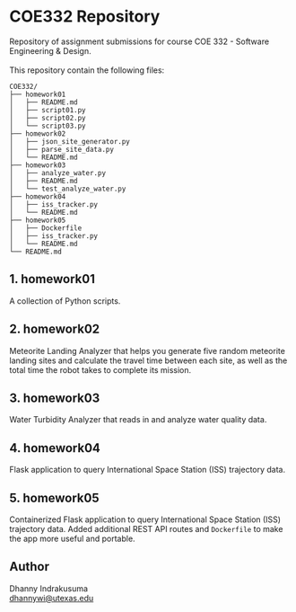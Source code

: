 # COE332 Repository
Repository of assignment submissions for course COE 332 - Software Engineering & Design.
<br><br>
This repository contain the following files:
```
COE332/
├── homework01
│   ├── README.md
│   ├── script01.py
│   ├── script02.py
│   └── script03.py
├── homework02
│   ├── json_site_generator.py
│   ├── parse_site_data.py
│   └── README.md
├── homework03
│   ├── analyze_water.py
│   ├── README.md
│   └── test_analyze_water.py
├── homework04
│   ├── iss_tracker.py
│   └── README.md
├── homework05
│   ├── Dockerfile
│   ├── iss_tracker.py
│   └── README.md
└── README.md
```

## 1. homework01
A collection of Python scripts.

## 2. homework02
Meteorite Landing Analyzer that helps you generate five random meteorite landing sites and calculate the travel time between each site, as well as the total time the robot takes to complete its mission.

## 3. homework03
Water Turbidity Analyzer that reads in and analyze water quality data.

## 4. homework04
Flask application to query International Space Station (ISS) trajectory data.

## 5. homework05
Containerized Flask application to query International Space Station (ISS) trajectory data. Added additional REST API routes and `Dockerfile` to make the app more useful and portable.

## Author
Dhanny Indrakusuma<br>
dhannywi@utexas.edu<br>
